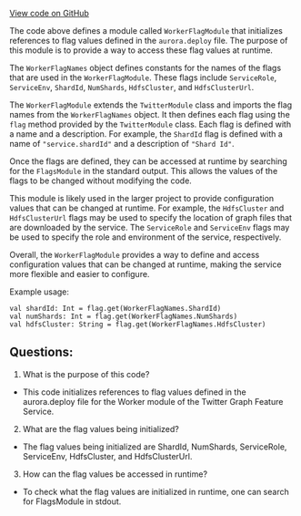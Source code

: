 [View code on GitHub](https://github.com/misbahsy/the-algorithm/graph-feature-service/src/main/scala/com/twitter/graph_feature_service/worker/modules/WorkerFlagModule.scala)

The code above defines a module called `WorkerFlagModule` that initializes references to flag values defined in the `aurora.deploy` file. The purpose of this module is to provide a way to access these flag values at runtime. 

The `WorkerFlagNames` object defines constants for the names of the flags that are used in the `WorkerFlagModule`. These flags include `ServiceRole`, `ServiceEnv`, `ShardId`, `NumShards`, `HdfsCluster`, and `HdfsClusterUrl`. 

The `WorkerFlagModule` extends the `TwitterModule` class and imports the flag names from the `WorkerFlagNames` object. It then defines each flag using the `flag` method provided by the `TwitterModule` class. Each flag is defined with a name and a description. For example, the `ShardId` flag is defined with a name of `"service.shardId"` and a description of `"Shard Id"`. 

Once the flags are defined, they can be accessed at runtime by searching for the `FlagsModule` in the standard output. This allows the values of the flags to be changed without modifying the code. 

This module is likely used in the larger project to provide configuration values that can be changed at runtime. For example, the `HdfsCluster` and `HdfsClusterUrl` flags may be used to specify the location of graph files that are downloaded by the service. The `ServiceRole` and `ServiceEnv` flags may be used to specify the role and environment of the service, respectively. 

Overall, the `WorkerFlagModule` provides a way to define and access configuration values that can be changed at runtime, making the service more flexible and easier to configure. 

Example usage:

```
val shardId: Int = flag.get(WorkerFlagNames.ShardId)
val numShards: Int = flag.get(WorkerFlagNames.NumShards)
val hdfsCluster: String = flag.get(WorkerFlagNames.HdfsCluster)
```
## Questions: 
 1. What is the purpose of this code?
- This code initializes references to flag values defined in the aurora.deploy file for the Worker module of the Twitter Graph Feature Service.

2. What are the flag values being initialized?
- The flag values being initialized are ShardId, NumShards, ServiceRole, ServiceEnv, HdfsCluster, and HdfsClusterUrl.

3. How can the flag values be accessed in runtime?
- To check what the flag values are initialized in runtime, one can search for FlagsModule in stdout.